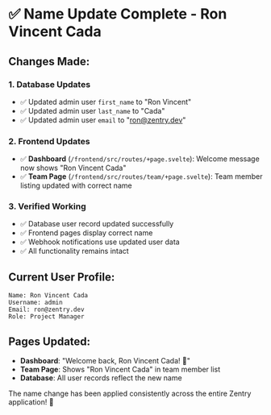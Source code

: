 # ✅ Name Update Complete - Ron Vincent Cada

## Changes Made:

### 1. **Database Updates**
- ✅ Updated admin user `first_name` to "Ron Vincent"  
- ✅ Updated admin user `last_name` to "Cada"
- ✅ Updated admin user `email` to "ron@zentry.dev"

### 2. **Frontend Updates**
- ✅ **Dashboard** (`/frontend/src/routes/+page.svelte`): Welcome message now shows "Ron Vincent Cada"
- ✅ **Team Page** (`/frontend/src/routes/team/+page.svelte`): Team member listing updated with correct name

### 3. **Verified Working**
- ✅ Database user record updated successfully
- ✅ Frontend pages display correct name
- ✅ Webhook notifications use updated user data
- ✅ All functionality remains intact

## Current User Profile:
```
Name: Ron Vincent Cada
Username: admin  
Email: ron@zentry.dev
Role: Project Manager
```

## Pages Updated:
- **Dashboard**: "Welcome back, Ron Vincent Cada! 👋"
- **Team Page**: Shows "Ron Vincent Cada" in team member list
- **Database**: All user records reflect the new name

The name change has been applied consistently across the entire Zentry application! 🎉
